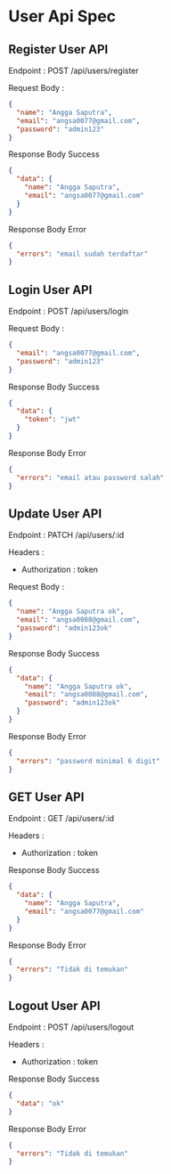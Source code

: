 # User Api Spec

## Register User API

Endpoint : POST /api/users/register

Request Body :

```json
{
  "name": "Angga Saputra",
  "email": "angsa0077@gmail.com",
  "password": "admin123"
}
```

Response Body Success

```json
{
  "data": {
    "name": "Angga Saputra",
    "email": "angsa0077@gmail.com"
  }
}
```

Response Body Error

```json
{
  "errors": "email sudah terdaftar"
}
```

## Login User API

Endpoint : POST /api/users/login

Request Body :

```json
{
  "email": "angsa0077@gmail.com",
  "password": "admin123"
}
```

Response Body Success

```json
{
  "data": {
    "token": "jwt"
  }
}
```

Response Body Error

```json
{
  "errors": "email atau password salah"
}
```

## Update User API

Endpoint : PATCH /api/users/:id

Headers :

- Authorization : token

Request Body :

```json
{
  "name": "Angga Saputra ok",
  "email": "angsa0088@gmail.com",
  "password": "admin123ok"
}
```

Response Body Success

```json
{
  "data": {
    "name": "Angga Saputra ok",
    "email": "angsa0088@gmail.com",
    "password": "admin123ok"
  }
}
```

Response Body Error

```json
{
  "errors": "password minimal 6 digit"
}
```

## GET User API

Endpoint : GET /api/users/:id

Headers :

- Authorization : token

Response Body Success

```json
{
  "data": {
    "name": "Angga Saputra",
    "email": "angsa0077@gmail.com"
  }
}
```

Response Body Error

```json
{
  "errors": "Tidak di temukan"
}
```

## Logout User API

Endpoint : POST /api/users/logout

Headers :

- Authorization : token

Response Body Success

```json
{
  "data": "ok"
}
```

Response Body Error

```json
{
  "errors": "Tidak di temukan"
}
```
